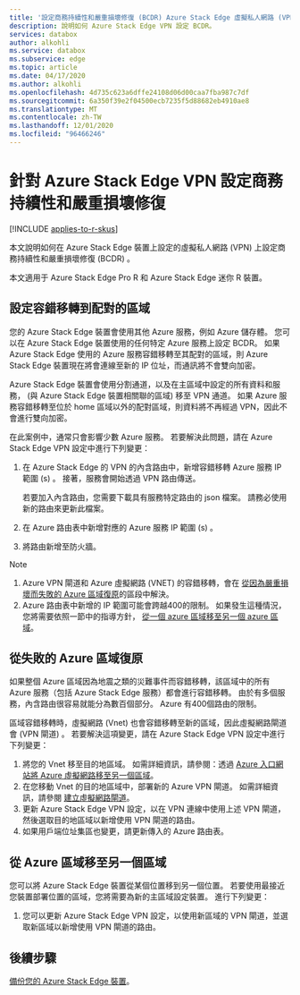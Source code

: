 ```yaml
---
title: '設定商務持續性和嚴重損壞修復 (BCDR) Azure Stack Edge 虛擬私人網路 (VPN) '
description: 說明如何 Azure Stack Edge VPN 設定 BCDR。
services: databox
author: alkohli
ms.service: databox
ms.subservice: edge
ms.topic: article
ms.date: 04/17/2020
ms.author: alkohli
ms.openlocfilehash: 4d735c623a6dffe24108d06d00caa7fba987c7df
ms.sourcegitcommit: 6a350f39e2f04500ecb7235f5d88682eb4910ae8
ms.translationtype: MT
ms.contentlocale: zh-TW
ms.lasthandoff: 12/01/2020
ms.locfileid: "96466246"
---
```

# <a name="configure-business-continuity-and-disaster-recovery-for-azure-stack-edge-vpn"></a>針對 Azure Stack Edge VPN 設定商務持續性和嚴重損壞修復

[!INCLUDE [applies-to-r-skus](../../includes/azure-stack-edge-applies-to-r-sku.md)]

本文說明如何在 Azure Stack Edge 裝置上設定的虛擬私人網路 (VPN) 上設定商務持續性和嚴重損壞修復 (BCDR) 。

本文適用于 Azure Stack Edge Pro R 和 Azure Stack Edge 迷你 R 裝置。

## <a name="configure-failover-to-a-paired-region"></a>設定容錯移轉到配對的區域

您的 Azure Stack Edge 裝置會使用其他 Azure 服務，例如 Azure 儲存體。 您可以在 Azure Stack Edge 裝置使用的任何特定 Azure 服務上設定 BCDR。 如果 Azure Stack Edge 使用的 Azure 服務容錯移轉至其配對的區域，則 Azure Stack Edge 裝置現在將會連線至新的 IP 位址，而通訊將不會雙向加密。 

Azure Stack Edge 裝置會使用分割通道，以及在主區域中設定的所有資料和服務， (與 Azure Stack Edge 裝置相關聯的區域) 移至 VPN 通道。 如果 Azure 服務容錯移轉至位於 home 區域以外的配對區域，則資料將不再經過 VPN，因此不會進行雙向加密。 

在此案例中，通常只會影響少數 Azure 服務。 若要解決此問題，請在 Azure Stack Edge VPN 設定中進行下列變更：

1. 在 Azure Stack Edge 的 VPN 的內含路由中，新增容錯移轉 Azure 服務 IP 範圍 (s) 。 接著，服務會開始透過 VPN 路由傳送。

    若要加入內含路由，您需要下載具有服務特定路由的 json 檔案。 請務必使用新的路由來更新此檔案。
2. 在 Azure 路由表中新增對應的 Azure 服務 IP 範圍 (s) 。
3. 將路由新增至防火牆。

> [!NOTE]
>
> 1. Azure VPN 閘道和 Azure 虛擬網路 (VNET) 的容錯移轉，會在 [從因為嚴重損壞而失敗的 Azure 區域復原](#recover-from-a-failed-azure-region)的區段中解決。
> 2. Azure 路由表中新增的 IP 範圍可能會跨越400的限制。 如果發生這種情況，您將需要依照一節中的指導方針， [從一個 azure 區域移至另一個 azure 區域](#move-from-an-azure-region-to-another)。

## <a name="recover-from-a-failed-azure-region"></a>從失敗的 Azure 區域復原

如果整個 Azure 區域因為地震之類的災難事件而容錯移轉，該區域中的所有 Azure 服務（包括 Azure Stack Edge 服務）都會進行容錯移轉。 由於有多個服務，內含路由很容易就能分為數百個部分。 Azure 有400個路由的限制。 

區域容錯移轉時，虛擬網路 (Vnet) 也會容錯移轉至新的區域，因此虛擬網路閘道會 (VPN 閘道) 。 若要解決這項變更，請在 Azure Stack Edge VPN 設定中進行下列變更：

1. 將您的 Vnet 移至目的地區域。 如需詳細資訊，請參閱：透過 [Azure 入口網站將 Azure 虛擬網路移至另一個區域](../virtual-network/move-across-regions-vnet-portal.md)。
2. 在您移動 Vnet 的目的地區域中，部署新的 Azure VPN 閘道。 如需詳細資訊，請參閱 [建立虛擬網路閘道](../vpn-gateway/vpn-gateway-howto-point-to-site-resource-manager-portal.md#creategw)。
3. 更新 Azure Stack Edge VPN 設定，以在 VPN 連線中使用上述 VPN 閘道，然後選取目的地區域以新增使用 VPN 閘道的路由。
4. 如果用戶端位址集區也變更，請更新傳入的 Azure 路由表。 

## <a name="move-from-an-azure-region-to-another"></a>從 Azure 區域移至另一個區域

您可以將 Azure Stack Edge 裝置從某個位置移到另一個位置。 若要使用最接近您裝置部署位置的區域，您將需要為新的主區域設定裝置。 進行下列變更：

1. 您可以更新 Azure Stack Edge VPN 設定，以使用新區域的 VPN 閘道，並選取新區域以新增使用 VPN 閘道的路由。

## <a name="next-steps"></a>後續步驟

[備份您的 Azure Stack Edge 裝置](azure-stack-edge-gpu-prepare-device-failure.md)。